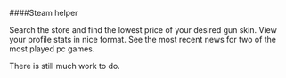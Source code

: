 ####Steam helper

Search the store and find the lowest price of your desired gun skin.
View your profile stats in nice format.
See the most recent news for two of the most played pc games.


There is still much work to do.
